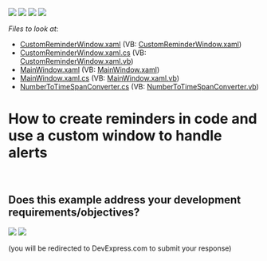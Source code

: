 <!-- default badges list -->
![](https://img.shields.io/endpoint?url=https://codecentral.devexpress.com/api/v1/VersionRange/128655841/21.1.5%2B)
[![](https://img.shields.io/badge/Open_in_DevExpress_Support_Center-FF7200?style=flat-square&logo=DevExpress&logoColor=white)](https://supportcenter.devexpress.com/ticket/details/T555815)
[![](https://img.shields.io/badge/📖_How_to_use_DevExpress_Examples-e9f6fc?style=flat-square)](https://docs.devexpress.com/GeneralInformation/403183)
[![](https://img.shields.io/badge/💬_Leave_Feedback-feecdd?style=flat-square)](#does-this-example-address-your-development-requirementsobjectives)
<!-- default badges end -->
<!-- default file list -->
*Files to look at*:

* [CustomReminderWindow.xaml](./CS/CustomReminderExample/CustomReminderWindow.xaml) (VB: [CustomReminderWindow.xaml](./VB/CustomReminderExample/CustomReminderWindow.xaml))
* [CustomReminderWindow.xaml.cs](./CS/CustomReminderExample/CustomReminderWindow.xaml.cs) (VB: [CustomReminderWindow.xaml.vb](./VB/CustomReminderExample/CustomReminderWindow.xaml.vb))
* [MainWindow.xaml](./CS/CustomReminderExample/MainWindow.xaml) (VB: [MainWindow.xaml](./VB/CustomReminderExample/MainWindow.xaml))
* [MainWindow.xaml.cs](./CS/CustomReminderExample/MainWindow.xaml.cs) (VB: [MainWindow.xaml.vb](./VB/CustomReminderExample/MainWindow.xaml.vb))
* [NumberToTimeSpanConverter.cs](./CS/CustomReminderExample/NumberToTimeSpanConverter.cs) (VB: [NumberToTimeSpanConverter.vb](./VB/CustomReminderExample/NumberToTimeSpanConverter.vb))
<!-- default file list end -->
# How to create reminders in code and use a custom window to handle alerts

<br/>


<!-- feedback -->
## Does this example address your development requirements/objectives?

[<img src="https://www.devexpress.com/support/examples/i/yes-button.svg"/>](https://www.devexpress.com/support/examples/survey.xml?utm_source=github&utm_campaign=wpf-scheduler-create-reminders-in-code-and-implement-custom-reminder-window&~~~was_helpful=yes) [<img src="https://www.devexpress.com/support/examples/i/no-button.svg"/>](https://www.devexpress.com/support/examples/survey.xml?utm_source=github&utm_campaign=wpf-scheduler-create-reminders-in-code-and-implement-custom-reminder-window&~~~was_helpful=no)

(you will be redirected to DevExpress.com to submit your response)
<!-- feedback end -->
